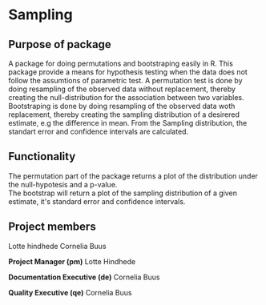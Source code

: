 # Sampling

## Purpose of package
A package for doing permutations and bootstraping easily in R.
This package provide a means for hypothesis testing when the data does not follow the assumtions of parametric test.
A permutation test is done by doing resampling of the observed data without replacement, thereby creating the null-distribution for the association between two variables.
Bootstraping is done by doing resampling of the observed data woth replacement, thereby creating the sampling distribution of a desirered estimate, e.g the difference in mean. From the Sampling distribution, the standart error and confidence intervals are calculated. 



## Functionality
The permutation part of the package returns a plot of the distribution under the null-hypotesis and a p-value.  
The bootstrap will return a plot of the sampling distribution of a given estimate, it's standard error and confidence intervals. 

## Project members
Lotte hindhede
Cornelia Buus

**Project Manager (pm)**
Lotte Hindhede

**Documentation Executive (de)**
Cornelia Buus

**Quality Executive (qe)**
Cornelia Buus
